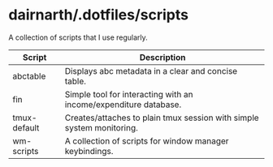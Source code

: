 # dairnarth/.dotfiles/scripts

A collection of scripts that I use regularly.

| Script       | Description                                                           |
|--------------|-----------------------------------------------------------------------|
| abctable     | Displays abc metadata in a clear and concise table.                   |
| fin          | Simple tool for interacting with an income/expenditure database.      |
| tmux-default | Creates/attaches to plain tmux session with simple system monitoring. |
| wm-scripts   | A collection of scripts for window manager keybindings.               |
